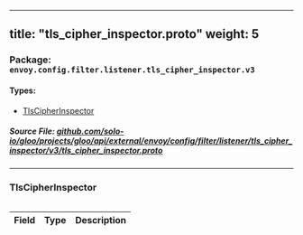 
---
title: "tls_cipher_inspector.proto"
weight: 5
---

<!-- Code generated by solo-kit. DO NOT EDIT. -->


### Package: `envoy.config.filter.listener.tls_cipher_inspector.v3` 
#### Types:


- [TlsCipherInspector](#tlscipherinspector)
  



##### Source File: [github.com/solo-io/gloo/projects/gloo/api/external/envoy/config/filter/listener/tls_cipher_inspector/v3/tls_cipher_inspector.proto](https://github.com/solo-io/gloo/blob/master/projects/gloo/api/external/envoy/config/filter/listener/tls_cipher_inspector/v3/tls_cipher_inspector.proto)





---
### TlsCipherInspector



```yaml

```

| Field | Type | Description |
| ----- | ---- | ----------- | 





<!-- Start of HubSpot Embed Code -->
<script type="text/javascript" id="hs-script-loader" async defer src="//js.hs-scripts.com/5130874.js"></script>
<!-- End of HubSpot Embed Code -->
